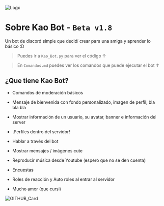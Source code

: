 ![Logo](https://cdn.discordapp.com/attachments/988332902456631359/998944496056291418/KaoGit.png)

# Sobre Kao Bot - `Beta v1.8`

Un bot de discord simple que decidí crear para una amiga y aprender lo básico :D

>Puedes ir a `Kao_Bot.py` para ver el código ↑

>En `Comandos.md` puedes ver los comandos que puede ejecutar el bot ↑


## ¿Que tiene Kao Bot?

- Comandos de moderación básicos

- Mensaje de bienvenida con fondo personalizado, imagen de perfil, bla bla bla

- Mostrar información de un usuario, su avatar, banner e información del server

- ¡Perfiles dentro del servidor!

- Hablar a través del bot

- Mostrar mensajes / imágenes cute

- Reproducir música desde Youtube (espero que no se den cuenta)

- Encuestas

- Roles de reacción y Auto roles al entrar al servidor

- Mucho amor (que cursi)

![GITHUB_Card](https://user-images.githubusercontent.com/62594965/179753678-f5fc2494-5f39-4371-8858-23876879892c.png)
